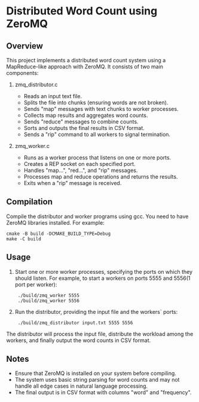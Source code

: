 Distributed Word Count using ZeroMQ
=====================================

Overview
--------
This project implements a distributed word count system using a MapReduce-like approach with ZeroMQ. It consists of two main components:

1. zmq_distributor.c
   - Reads an input text file.
   - Splits the file into chunks (ensuring words are not broken).
   - Sends "map" messages with text chunks to worker processes.
   - Collects map results and aggregates word counts.
   - Sends "reduce" messages to combine counts.
   - Sorts and outputs the final results in CSV format.
   - Sends a "rip" command to all workers to signal termination.

2. zmq_worker.c
   - Runs as a worker process that listens on one or more ports.
   - Creates a REP socket on each specified port.
   - Handles "map...", "red...", and "rip" messages.
   - Processes map and reduce operations and returns the results.
   - Exits when a "rip" message is received.

Compilation
-----------
Compile the distributor and worker programs using gcc. You need to have ZeroMQ libraries installed. For example:

    cmake -B build -DCMAKE_BUILD_TYPE=Debug
    make -C build

Usage
-----
1. Start one or more worker processes, specifying the ports on which they should listen. For example, to start a workers on ports 5555 and 5556(1 port per worker):
   ```
    ./build/zmq_worker 5555
    ./build/zmq_worker 5556
2. Run the distributor, providing the input file and the workers` ports:
   ```
    ./build/zmq_distributor input.txt 5555 5556
The distributor will process the input file, distribute the workload among the workers, and finally output the word counts in CSV format.

Notes
-----
- Ensure that ZeroMQ is installed on your system before compiling.
- The system uses basic string parsing for word counts and may not handle all edge cases in natural language processing.
- The final output is in CSV format with columns "word" and "frequency".
